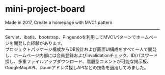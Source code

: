 # mini-project-board
Made in 2017, Create a homepage with MVC1 pattern
<hr/>

Servlet、ibatis、bootstrap、Pingendoを利用してMVC1パターンでホームページを開発した経験があります。  
プロジェクトパッケージ構成からDB設計および画面UI構成をすべて一人で開発し、ホームページ内部には会員登録およびinvalidationチェック、ID/パスワード探し、多重ファイルアップダウンロード、階層型コメントが可能な掲示板、GoogleMapAPI、Daumアドレス探しAPIなどの技術を適用してみました。
